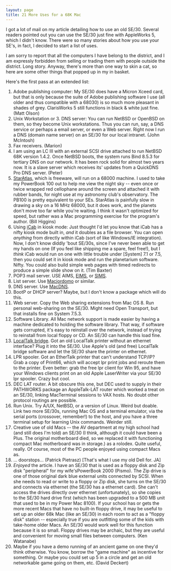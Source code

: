 ```yaml
---
layout: page
title: 21 More Uses for a 68K Mac
---
```


I got a lot of mail on my article detailing how to use an old SE/30. Several readers pointed out you can use the SE/30 just fine with AppleWorks 5, which I didn't know. There were so many stories about how you use your SE's, in fact, I decided to start a list of uses.

I am sorry to report that all the computers I have belong to the district, and I am expressly forbidden from selling or trading them with people outside the district. Long story. Anyway, there's more than one way to skin a cat, so here are some other things that popped up in my in basket.

Here's the first pass at an extended list:

1. Adobe publishing computer: My SE/30 does have a Micron Xceed card, but that is only because the suite of Adobe publishing software I use (all older and thus compatible with a 68030) is so much more pleasant in shades of grey. ClarisWorks 5 still functions in black & white just fine. (Matt Olson)
1. Unix Workstation or 3. DNS server: You can run NetBSD or OpenBSD on them, so they become Unix workstations. Thus you can run, say, a DNS service or perhaps a email server, or even a Web server. Right now I run a DNS (domain name server) on an SE/30 for our local intranet. (John McIntosh)
1. Fax receivers. (Marion)
1. I am using an LC III with an external SCSI drive attached to run NetBSD 68K version 1.4.2. Once NetBSD boots, the system runs Bind 8.5.3 for tertiary DNS on our network. It has been rock solid for almost two years now. It is a slave server which receives its' updates from a QuickDNS Pro DNS server. (Peter)
1. [StarAtlas](http://www-ccce.kek.jp/People/morita/staratlas.html), which is freeware, will run on a 68000 machine. I used to take my PowerBook 100 out to help me view the night sky -- even once or twice wrapped red cellophane around the screen and attached it with rubber bands, for night use at my astronomy club's observatory. The PB100 is pretty equivalent to your SEs. StarAtlas is painfully slow in drawing a sky on a 16 MHz 68000, but it does work, and the planets don't move too far while you're waiting. I think it wasn't optimized for speed, but rather was a Mac programming exercise for the program's author. (Bill Higgins)
1. Using [iCab](http://icab.de/) in kiosk mode: Just thought I'd let you know that iCab has a nifty kiosk mode built in, *and* it doubles as a file browser. You can open *anything* from directly within iCab (sort of like Windows/IE integration). Now, I don't know diddly 'bout SE/30s, since I've never been able to get my hands on one (If you feel like shipping me a spare, feel free!), but I *think* iCab would run on one with little trouble under [System] 7.1 or 7.5, then you could set it in kiosk mode and run the planetarium software. Nifty. You could also build simple web pages with timed redirects to produce a simple slide show on it. (Tim Baxter)
1. POP3 mail server. USE AIMS, [EIMS](http://www.eudora.com/eims/), or [SIMS](http://www.stalker.com/SIMS/).
1. List server. Use [Macjordomo](http://macjordomo.med.cornell.edu/Macjordomo/) or similar.
1. DNS server. Use [MacDNS](http://allmacintosh.xs4all.nl/preview/206759.html).
1. BootP or DHCP server? Maybe, but I don't know a package which will do this.
1. Web server. Copy the Web sharing extensions from Mac OS 8. Run personal web-sharing on the SE/30. Might need Open Transport, but that installs fine on System 7.5.3.
1. Software Library. All Mac network support is made easier by having a machine dedicated to holding the software library. That way, if software gets corrupted, it's easy to reinstall over the network, instead of trying to reinstall from local floppy or CD. An SE/30 can handle this load fine.
1. [LocalTalk bridge](http://www.griffintechnology.com/serial/bridge.html). Got an old LocalTalk printer without an ethernet interface? Plug it into the SE/30. Use Apple's old (and free) LocalTalk bridge software and let the SE/30 share the printer on ethernet.
1. LPR spooler. Got an EtherTalk printer that can't understand TCP/IP? Grab a copy of Print66, which will accept lpr print jobs and reroute them to the printer. Even better: grab the free lpr client for Win 95, and have your Windows clients print on an old Apple LaserWriter via your SE/30 lpr spooler. Crazy but cool.
1. DEC LAT router. A bit obscure this one, but DEC used to supply in their PATHWORKS package an AppleTalk-LAT router which worked a treat on an SE/30, linking MacTerminal sessions to VAX hosts. No doubt other protocol routings are possible.
1. Run Unix. Try A/UX, NetBSD, or a version of Linux. Weird but doable. Link two more SE/30s, running Mac OS and a terminal emulator, via the serial ports (crossover, remember!) to the host, and you have a three terminal setup for learning Unix commands. Weirder still.
1. Creative use of old Macs -- the AV department at my high school had (and still does I'm told) an SE/30 (I think, although it could have been a Plus. The original motherboard died, so we replaced it with functioning compact Mac motherboard was in storage.) as a rolodex. Quite useful, really. Of course, most of the PC people enjoyed using compact Macs as.
1. ... doorstops... (Patrick Pietrasz) [That's what I use my old Dell for. JA]
1. *Enjoyed* the article. I have an SE/30 that is used as a floppy disk and Zip disk "peripheral" for my wife'sPowerBook 2000 (Pismo). The Zip drive is one of those original dark blue external units connected by SCSI. When she needs to read or write to a floppy or Zip disk, she turns on the SE/30 and connects via ethernet (the SE/30 has a ethernet card). She can't access the drives directly over ethernet (unfortunately), so she copies to the SE/30 hard drive first (which has been upgraded to a 500 MB unit that used to be in my Power Mac 8100). If your school has or gets the more recent Macs that have no built-in floppy drive, it may be useful to set up an older 68k Mac (like an SE/30) in each room to act as a "floppy disk" station -- especially true if you are outfitting some of the kids with take-home older Macs. An SE/30 would work well for this function because it is so small. Floppy drives may be archaic, but they are useful and convenient for moving small files between computers. (Ken Watanabe)
1. Maybe if you have a demo running of an ancient game on one they'd think otherwise. You know, borrow the "game machine" as incentive for something. Or maybe you could set up 5 in a circle and get an old networkable game going on them, etc. (David Deckert) 
